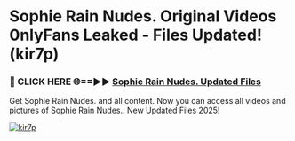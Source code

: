 # Sophie Rain Nudes. Original Videos 0nlyFans Leaked - Files Updated! (kir7p)

<h3>🔴 CLICK HERE 🌐==►► <a href="https://tinyurl.com/yrmya6cz" rel="nofollow">Sophie Rain Nudes. Updated Files</a></h3>

Get Sophie Rain Nudes. and all content. Now you can access all videos and pictures of Sophie Rain Nudes.. New Updated Files 2025!

[![kir7p](https://i.imgur.com/FMdXYCs.gif)](https://tinyurl.com/yrmya6cz)
